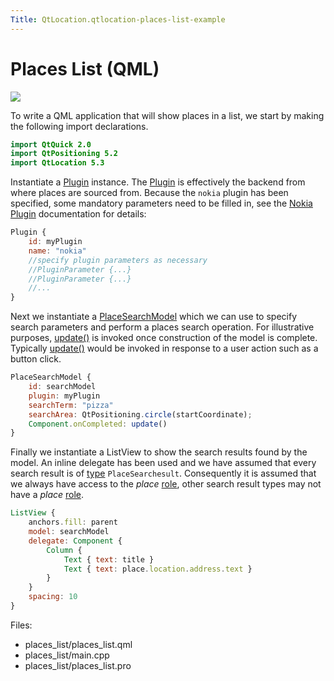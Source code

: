 ```yaml
---
Title: QtLocation.qtlocation-places-list-example
---
```

        
Places List (QML)
=================

<span class="subtitle"></span>
<span id="details"></span>
![](https://developer.ubuntu.com/static/devportal_uploaded/f87d87d6-a456-4cf4-a3e7-cbc4a562f964-api/apps/qml/sdk-15.04.1/qtlocation-places-list-example/images/places-list.png)

To write a QML application that will show places in a list, we start by making the following import declarations.

``` qml
import QtQuick 2.0
import QtPositioning 5.2
import QtLocation 5.3
```

Instantiate a [Plugin](../QtLocation.location-places-qml.md#plugin) instance. The [Plugin](../QtLocation.location-places-qml.md#plugin) is effectively the backend from where places are sourced from. Because the `nokia` plugin has been specified, some mandatory parameters need to be filled in, see the [Nokia Plugin](../QtLocation.location-plugin-nokia.md#mandatory-parameters) documentation for details:

``` qml
Plugin {
    id: myPlugin
    name: "nokia"
    //specify plugin parameters as necessary
    //PluginParameter {...}
    //PluginParameter {...}
    //...
}
```

Next we instantiate a [PlaceSearchModel](../QtLocation.PlaceSearchModel.md) which we can use to specify search parameters and perform a places search operation. For illustrative purposes, [update()](../QtLocation.PlaceSearchModel.md#update-method) is invoked once construction of the model is complete. Typically [update()](../QtLocation.PlaceSearchModel.md#update-method) would be invoked in response to a user action such as a button click.

``` qml
PlaceSearchModel {
    id: searchModel
    plugin: myPlugin
    searchTerm: "pizza"
    searchArea: QtPositioning.circle(startCoordinate);
    Component.onCompleted: update()
}
```

Finally we instantiate a ListView to show the search results found by the model. An inline delegate has been used and we have assumed that every search result is of [type](../QtLocation.PlaceSearchModel.md#search-result-types) `PlaceSearchesult`. Consequently it is assumed that we always have access to the *place* [role](../QtLocation.PlaceSearchModel.md#placesearchmodel-roles), other search result types may not have a *place* [role](../QtLocation.PlaceSearchModel.md#placesearchmodel-roles).

``` qml
ListView {
    anchors.fill: parent
    model: searchModel
    delegate: Component {
        Column {
            Text { text: title }
            Text { text: place.location.address.text }
        }
    }
    spacing: 10
}
```

Files:

-   places\_list/places\_list.qml
-   places\_list/main.cpp
-   places\_list/places\_list.pro

